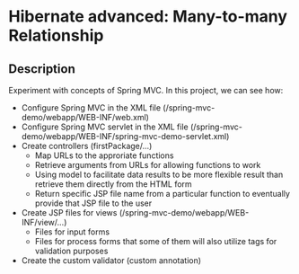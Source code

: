 # Hibernate advanced: Many-to-many Relationship

## Description
Experiment with concepts of Spring MVC. In this project, we can see how:
* Configure Spring MVC in the XML file (/spring-mvc-demo/webapp/WEB-INF/web.xml)
* Configure Spring MVC servlet in the XML file (/spring-mvc-demo/webapp/WEB-INF/spring-mvc-demo-servlet.xml)
* Create controllers (firstPackage/...)
  * Map URLs to the approriate functions
  * Retrieve arguments from URLs for allowing functions to work
  * Using model to facilitate data results to be more flexible result than retrieve them directly from the HTML form
  * Return specific JSP file name from a particular function to eventually provide that JSP file to the user
* Create JSP files for views (/spring-mvc-demo/webapp/WEB-INF/view/...)
  * Files for input forms
  * Files for process forms that some of them will also utilize tags for validation purposes
* Create the custom validator (custom annotation)

